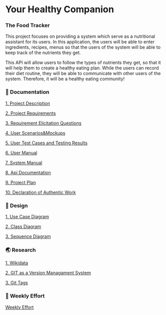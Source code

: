 # Your Healthy Companion

### The Food Tracker

This project focuses on providing a system which serve as a nutritional assistant for its users. In this application, the users will be able to enter ingredients, recipes, menus so that the users of the system will be able to keep track of the nutrients they get.
 
This API will allow users to follow the types of nutrients they get, so that it will help them to create a healthy eating plan. While the users can record their diet routine, they will be able to communicate with other users of the system. Therefore, it will be a healthy eating community!

### :memo: Documentation

[1. Project Description](https://github.com/bilgehicyilmam/Project/wiki/Project-Description)

[2. Project Requirements](https://github.com/bilgehicyilmam/Project/wiki/Project-Requirements)

[3. Requirement Elicitation Questions](https://github.com/bilgehicyilmam/Project/wiki/Requirement-Elicitation-Questions)

[4. User Scenarios&Mockups](https://github.com/bilgehicyilmam/Project/wiki/4.-User-Scenarios-&-Mockups)

[5. User Test Cases and Testing Results](https://github.com/bilgehicyilmam/Project/wiki/User-Test-Cases-and-Testing-results)

[6. User Manual](https://github.com/bilgehicyilmam/Project/wiki/User-Manual)

[7. System Manual](https://github.com/bilgehicyilmam/Project/wiki/System-Manual)

[8. Api Documentation](https://github.com/bilgehicyilmam/Project/wiki/API-Documentation)

[9. Project Plan](https://github.com/bilgehicyilmam/Project/wiki/Project-Plan)

[10. Declaration of Authentic Work](https://github.com/bilgehicyilmam/Project/wiki/Declaration-of-Authentic-Work)

### :art: Design

[1. Use Case Diagram](https://github.com/bilgehicyilmam/Project/wiki/Use-Case-Diagram)

[2. Class Diagram](https://github.com/bilgehicyilmam/Project/wiki/Class-Diagram)

[3. Sequence Diagram](https://github.com/bilgehicyilmam/Project/wiki/Sequence-Diagram)

### :earth_asia: Research

[1. Wikidata](https://github.com/bilgehicyilmam/Project/wiki/Wikidata)

[2. GIT as a Version Managament System](https://github.com/bilgehicyilmam/Project/wiki/Git-as-a-Version-Control-System)

[3. Git Tags](https://github.com/bilgehicyilmam/Project/wiki/Git-Tags)

### :muscle: Weekly Effort

[Weekly Effort](https://github.com/bilgehicyilmam/Project/wiki/Weekly-Effort)
